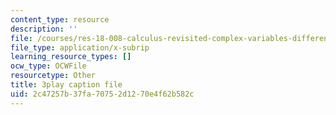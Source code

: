 ```yaml
---
content_type: resource
description: ''
file: /courses/res-18-008-calculus-revisited-complex-variables-differential-equations-and-linear-algebra-fall-2011/2c47257b37fa70752d1270e4f62b582c_IkpQJSDK940.srt
file_type: application/x-subrip
learning_resource_types: []
ocw_type: OCWFile
resourcetype: Other
title: 3play caption file
uid: 2c47257b-37fa-7075-2d12-70e4f62b582c
---
```

